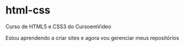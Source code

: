 # html-css
 Curso de HTML5 e CSS3 do CursoemVideo

 Estou aprendendo a criar sites e agora vou gerenciar meus
 repositórios